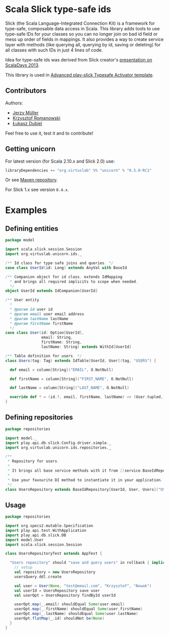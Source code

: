 Scala Slick type-safe ids
=========================

Slick (the Scala Language-Integrated Connection Kit) is a framework for type-safe, composable data access in Scala. This library adds tools to use type-safe IDs for your classes so you can no longer join on bad id field or mess up order of fields in mappings. It also provides a way to create service layer with methods (like querying all, querying by id, saving or deleting) for all classes with such IDs in just 4 lines of code.

Idea for type-safe ids was derived from Slick creator's [presentation on ScalaDays 2013](http://www.parleys.com/play/51c2e20de4b0d38b54f46243/chapter63/about).

This library is used in [Advanced play-slick Typesafe Activator template](https://github.com/VirtusLab/activator-play-advanced-slick).

Contributors
------------
Authors:
* [Jerzy Müller](https://github.com/Kwestor)
* [Krzysztof Romanowski](https://github.com/romanowski)
* [Łukasz Dubiel](https://github.com/bambuchaAdm)

Feel free to use it, test it and to contribute!

Getting unicorn
---------------

For latest version (for Scala 2.10.x and Slick 2.0) use:

```scala
libraryDependencies += "org.virtuslab" %% "unicorn" % "0.5.0-RC1"
```

Or see [Maven repository](http://maven-repository.com/artifact/org.virtuslab/unicorn_2.10).

For Slick 1.x see version `0.4.x`.

Examples
========

Defining entities
-----------------

```scala
package model

import scala.slick.session.Session
import org.virtuslab.unicorn.ids._

/** Id class for type-safe joins and queries. */
case class UserId(id: Long) extends AnyVal with BaseId

/** Companion object for id class, extends IdMapping
  * and brings all required implicits to scope when needed.
  */
object UserId extends IdCompanion[UserId]

/** User entity.
  *
  * @param id user id
  * @param email user email address
  * @param lastName lastName
  * @param firstName firstName
  */
case class User(id: Option[UserId],
                email: String,
                firstName: String,
                lastName: String) extends WithId[UserId]

/** Table definition for users. */
class Users(tag: Tag) extends IdTable[UserId, User](tag, "USERS") {

  def email = column[String]("EMAIL", O.NotNull)

  def firstName = column[String]("FIRST_NAME", O.NotNull)

  def lastName = column[String]("LAST_NAME", O.NotNull)

  override def * = (id.?, email, firstName, lastName) <> (User.tupled, User.unapply)
}
```

Defining repositories
---------------------

```scala
package repositories

import model._
import play.api.db.slick.Config.driver.simple._
import org.virtuslab.unicorn.ids.repositories._

/**
 * Repository for users.
 *
 * It brings all base service methods with it from [[service.BaseIdRepository]], but you can add yours as well.
 *
 * Use your favourite DI method to instantiate it in your application.
 */
class UsersRepository extends BaseIdRepository[UserId, User, Users]("USERS", TableQuery[Users])
```

Usage
-----

```scala
package repositories

import org.specs2.mutable.Specification
import play.api.test.WithApplication
import play.api.db.slick.DB
import model.User
import scala.slick.session.Session

class UsersRepositoryTest extends AppTest {

  "Users repository" should "save and query users" in rollback { implicit session =>
    // setup
    val repository = new UsersRepository
    usersQuery.ddl.create

    val user = User(None, "test@email.com", "Krzysztof", "Nowak")
    val userId = UsersRepository save user
    val userOpt = UsersRepository findById userId

    userOpt.map(_.email) shouldEqual Some(user.email)
    userOpt.map(_.firstName) shouldEqual Some(user.firstName)
    userOpt.map(_.lastName) shouldEqual Some(user.lastName)
    userOpt.flatMap(_.id) shouldNot be(None)
  }
}
```
